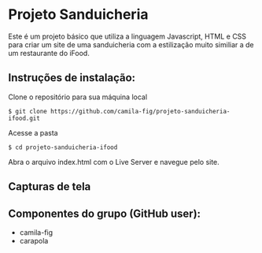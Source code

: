 # Projeto Sanduicheria
Este é um projeto básico que utiliza a linguagem Javascript, HTML e CSS para criar um site de uma sanduicheria com a estilização muito similiar a de um restaurante do iFood.

## Instruções de instalação:
Clone o repositório para sua máquina local
```
$ git clone https://github.com/camila-fig/projeto-sanduicheria-ifood.git
```

Acesse a pasta

```
$ cd projeto-sanduicheria-ifood
```

Abra o arquivo index.html com o Live Server e navegue pelo site.

## Capturas de tela

## Componentes do grupo (GitHub user):
<ul>
  <li>camila-fig</li>
  <li>carapola</li>
</ul>
